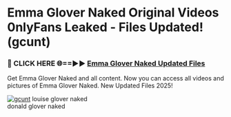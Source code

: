 # Emma Glover Naked Original Videos 0nlyFans Leaked - Files Updated! (gcunt)

<h3>🔴 CLICK HERE 🌐==►► <a href="https://tinyurl.com/yckcrads" rel="nofollow">Emma Glover Naked Updated Files</a></h3>

Get Emma Glover Naked and all content. Now you can access all videos and pictures of Emma Glover Naked. New Updated Files 2025!

[![gcunt](https://i.imgur.com/hpKpOFt.gif)](https://tinyurl.com/yckcrads)
louise glover naked<br>
donald glover naked